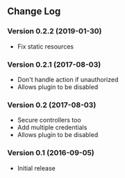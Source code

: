 ## Change Log
### Version 0.2.2 (2019-01-30)
- Fix static resources
### Version 0.2.1 (2017-08-03)
- Don't handle action if unauthorized
- Allows plugin to be disabled
### Version 0.2 (2017-08-03)
- Secure controllers too
- Add multiple credentials
- Allows plugin to be disabled
### Version 0.1 (2016-09-05)
- Initial release